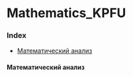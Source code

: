 # Mathematics_KPFU

### Index
* [Математический анализ](#0---language-agnostic)

#### Математический анализ
